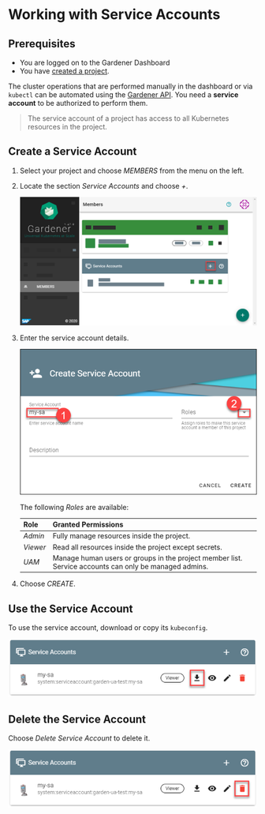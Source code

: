 # Working with Service Accounts

## Prerequisites

- You are logged on to the Gardener Dashboard
- You have [created a project](working-with-projects.md).

The cluster operations that are performed manually in the dashboard or via `kubectl` can be automated using the [Gardener API](https://github.com/gardener/gardener/tree/master/docs/api-reference). You need a **service account** to be authorized to perform them.

> The service account of a project has access to all Kubernetes resources in the project.

## Create a Service Account

1. Select your project and choose *MEMBERS* from the menu on the left.

2. Locate the section *Service Accounts* and choose *+*.

   ![Add service account](../images/Add-service-account.png)

3. Enter the service account details.

   ![Enter service account details](../images/Enter-service-account-details.png)

   The following *Roles* are available:

   | Role | Granted Permissions |
   |:---|:---|
   | *Admin* | Fully manage resources inside the project. |
   | *Viewer* | Read all resources inside the project except secrets. |
   | *UAM* | Manage human users or groups in the project member list. Service accounts can only be managed admins. |

4. Choose *CREATE*.


## Use the Service Account

To use the service account, download or copy its `kubeconfig`.

![Download service account kubeconfig](../images/Download-service-account-kubeconfig.png)


## Delete the Service Account

Choose *Delete Service Account* to delete it.

![Delete service account](../images/Delete-service-account.png)
